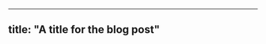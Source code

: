 -----------------------------------
title: "A title for the blog post"
----------------------------------
